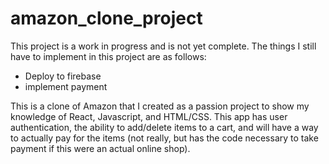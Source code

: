 # amazon_clone_project

This project is a work in progress and is not yet complete. The things I still have to implement in this project are as follows:
- Deploy to firebase
- implement payment

This is a clone of Amazon that I created as a passion project to show my knowledge of React, Javascript, and HTML/CSS. This app has user authentication, the ability to add/delete items to a cart, and will have a way to actually pay for the items (not really, but has the code necessary to take payment if this were an actual online shop).

